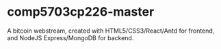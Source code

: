 # comp5703cp226-master
A bitcoin webstream, created with HTML5/CSS3/React/Antd for frontend, and NodeJS Express/MongoDB for backend. 

